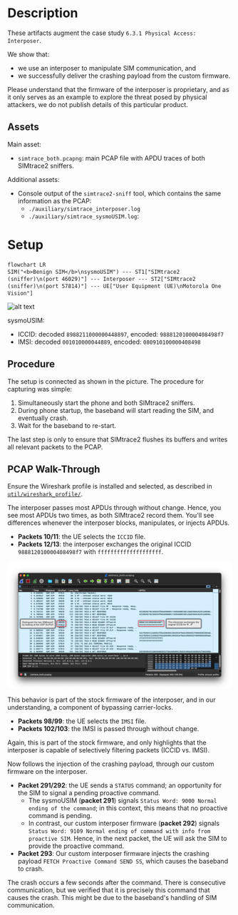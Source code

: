 # Description

These artifacts augment the case study `6.3.1 Physical Access: Interposer`.

We show that:
- we use an interposer to manipulate SIM communication, and
- we successfully deliver the crashing payload from the custom firmware.

Please understand that the firmware of the interposer is proprietary, and as it only serves as an example to explore the threat posed by physical attackers, we do not publish details of this particular product.

## Assets
Main asset:
- `simtrace_both.pcapng`: main PCAP file with APDU traces of both SIMtrace2 sniffers.

Additional assets:
- Console output of the `simtrace2-sniff` tool, which contains the same information as the PCAP:
  - `./auxiliary/simtrace_interposer.log`
  -  `./auxiliary/simtrace_sysmoUSIM.log`:


# Setup

```mermaid
flowchart LR
SIM("<b>Benign SIM</b>\nsysmoUSIM") --- ST1["SIMtrace2 (sniffer)\n(port 46029)"] --- Interposer --- ST2["SIMtrace2 (sniffer)\n(port 57814)"] --- UE["User Equipment (UE)\nMotorola One Vision"]
```

![alt text](img/setup_annotated.png)

sysmoUSIM:
- ICCID: decoded `8988211000000448897`, encoded: `988812010000408498f7`
- IMSI: decoded `001010000044889`, encoded: `080910100000408498`

## Procedure

The setup is connected as shown in the picture. The procedure for capturing was simple:

1. Simultaneously start the phone and both SIMtrace2 sniffers.
2. During phone startup, the baseband will start reading the SIM, and eventually crash.
3. Wait for the baseband to re-start.

The last step is only to ensure that SIMtrace2 flushes its buffers and writes all relevant packets to the PCAP.

## PCAP Walk-Through

Ensure the Wireshark profile is installed and selected, as described in [`util/wireshark_profile/`](../../util/wireshark_profile/README.md).

The interposer passes most APDUs through without change. Hence, you see most APDUs two times, as both SIMtrace2 record them. You'll see differences whenever the interposer blocks, manipulates, or injects APDUs.

- **Packets 10/11**: the UE selects the `ICCID` file.
- **Packets 12/13**: the interposer exchanges the original ICCID `988812010000408498f7` with `ffffffffffffffffffff`.

![](./img/interposer_iccid_screenshot.png)

This behavior is part of the stock firmware of the interposer, and in our understanding, a component of bypassing carrier-locks.

- **Packets 98/99**: the UE selects the `IMSI` file.
- **Packets 102/103**: the IMSI is passed through without change.

Again, this is part of the stock firmware, and only highlights that the interposer is capable of selectively filtering packets (ICCID vs. IMSI).

Now follows the injection of the crashing payload, through our custom firmware on the interposer.

- **Packet 291/292**: the UE sends a `STATUS` command; an opportunity for the SIM to signal a pending proactive command.
  - The sysmoUSIM (**packet 291**) signals `Status Word: 9000 Normal ending of the command`; in this context, this means that no proactive command is pending.
  - In contrast, our custom interposer firmware (**packet 292**) signals `Status Word: 9109 Normal ending of command with info from proactive SIM`. Hence, in the next packet, the UE will ask the SIM to provide the proactive command.
- **Packet 293**: Our custom interposer firmware injects the crashing payload `FETCH Proactive Command SEND SS`, which causes the baseband to crash.

The crash occurs a few seconds after the command. There is consecutive communication, but we verified that it is precisely this command that causes the crash. This might be due to the baseband's handling of SIM communication.
